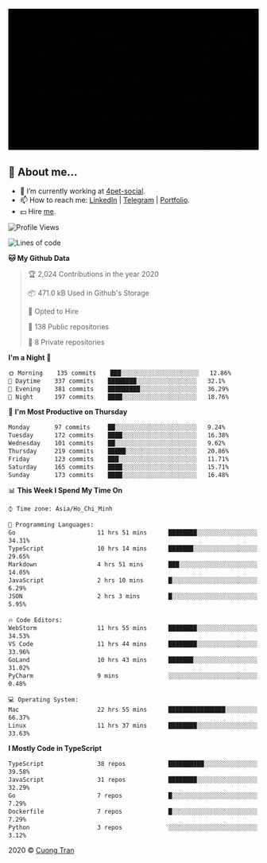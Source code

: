 ![banner](https://raw.githubusercontent.com/103cuong/103cuong/master/banner.gif)

## 🦄 About me...

- 🚀 I’m currently working at [4pet-social](https://github.com/4pet-social).
- 📫 How to reach me: [LinkedIn](https://linkedin.com/in/103cuong) | [Telegram](https://t.me/cuong103) | [Portfolio](https://103cuong.github.io/).
- 💵 Hire [me](mailto:103cuong@gmail.com).

<!--START_SECTION:waka-->
![Profile Views](http://img.shields.io/badge/Profile%20Views-135-blue)

![Lines of code](https://img.shields.io/badge/From%20Hello%20World%20I%27ve%20Written-3.2%20million%20Lines%20of%20code-blue)

**🐱 My Github Data** 

> 🏆 2,024 Contributions in the year 2020
 > 
> 📦 471.0 kB Used in Github's Storage 
 > 
> 💼 Opted to Hire
 > 
> 📜 138 Public repositories
 > 
> 🔑 8 Private repositories 

**I'm a Night 🦉** 

```text
🌞 Morning    135 commits    ███░░░░░░░░░░░░░░░░░░░░░░   12.86% 
🌆 Daytime    337 commits    ████████░░░░░░░░░░░░░░░░░   32.1% 
🌃 Evening    381 commits    █████████░░░░░░░░░░░░░░░░   36.29% 
🌙 Night      197 commits    ████░░░░░░░░░░░░░░░░░░░░░   18.76%

```
📅 **I'm Most Productive on Thursday** 

```text
Monday       97 commits     ██░░░░░░░░░░░░░░░░░░░░░░░   9.24% 
Tuesday      172 commits    ████░░░░░░░░░░░░░░░░░░░░░   16.38% 
Wednesday    101 commits    ██░░░░░░░░░░░░░░░░░░░░░░░   9.62% 
Thursday     219 commits    █████░░░░░░░░░░░░░░░░░░░░   20.86% 
Friday       123 commits    ███░░░░░░░░░░░░░░░░░░░░░░   11.71% 
Saturday     165 commits    ████░░░░░░░░░░░░░░░░░░░░░   15.71% 
Sunday       173 commits    ████░░░░░░░░░░░░░░░░░░░░░   16.48%

```


📊 **This Week I Spend My Time On** 

```text
⌚︎ Time zone: Asia/Ho_Chi_Minh

💬 Programming Languages: 
Go                       11 hrs 51 mins      ████████░░░░░░░░░░░░░░░░░   34.31% 
TypeScript               10 hrs 14 mins      ███████░░░░░░░░░░░░░░░░░░   29.65% 
Markdown                 4 hrs 51 mins       ███░░░░░░░░░░░░░░░░░░░░░░   14.05% 
JavaScript               2 hrs 10 mins       █░░░░░░░░░░░░░░░░░░░░░░░░   6.29% 
JSON                     2 hrs 3 mins        █░░░░░░░░░░░░░░░░░░░░░░░░   5.95%

🔥 Code Editors: 
WebStorm                 11 hrs 55 mins      ████████░░░░░░░░░░░░░░░░░   34.53% 
VS Code                  11 hrs 44 mins      ████████░░░░░░░░░░░░░░░░░   33.96% 
GoLand                   10 hrs 43 mins      ███████░░░░░░░░░░░░░░░░░░   31.02% 
PyCharm                  9 mins              ░░░░░░░░░░░░░░░░░░░░░░░░░   0.48%

💻 Operating System: 
Mac                      22 hrs 55 mins      ████████████████░░░░░░░░░   66.37% 
Linux                    11 hrs 37 mins      ████████░░░░░░░░░░░░░░░░░   33.63%

```

**I Mostly Code in TypeScript** 

```text
TypeScript               38 repos            ██████████░░░░░░░░░░░░░░░   39.58% 
JavaScript               31 repos            ████████░░░░░░░░░░░░░░░░░   32.29% 
Go                       7 repos             █░░░░░░░░░░░░░░░░░░░░░░░░   7.29% 
Dockerfile               7 repos             █░░░░░░░░░░░░░░░░░░░░░░░░   7.29% 
Python                   3 repos             ░░░░░░░░░░░░░░░░░░░░░░░░░   3.12%

```



<!--END_SECTION:waka-->

2020 © [Cuong Tran](https://github.com/103cuong)
